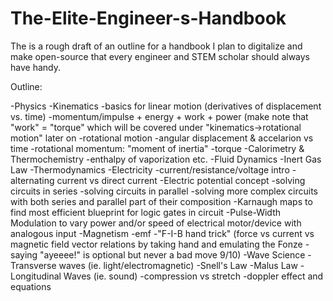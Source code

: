 # The-Elite-Engineer-s-Handbook
The is a rough draft of an outline for a handbook I plan to digitalize and make open-source that every engineer and STEM scholar should always have handy.

Outline:

-Physics
  -Kinematics
    -basics for linear motion (derivatives of displacement vs. time)
    -momentum/impulse + energy + work + power (make note that "work" = "torque" which will be covered under "kinematics->rotational motion" later on
    -rotational motion
      -angular displacement & accelarion vs time
      -rotational momentum: "moment of inertia"
      -torque
  -Calorimetry & Thermochemistry
    -enthalpy of vaporization etc.
  -Fluid Dynamics
    -Inert Gas Law
  -Thermodynamics
  -Electricity
    -current/resistance/voltage intro
    -alternating current vs direct current
    -Electric potential concept
    -solving circuits in series
    -solving circuits in parallel
    -solving more complex circuits with both series and parallel part of their composition
    -Karnaugh maps to find most efficient blueprint for logic gates in circuit
    -Pulse-Width Modulation to vary power and/or speed of electrical motor/device with analogous input
  -Magnetism
    -emf
    -"F-I-B hand trick" (force vs current vs magnetic field vector relations by taking hand and emulating the Fonze - saying "ayeeee!" is optional but never a bad move 9/10)
  -Wave Science
    -Transverse waves (ie. light/electromagnetic)
    -Snell's Law
    -Malus Law
    -Longitudinal Waves (ie. sound)
      -compression vs stretch
      -doppler effect and equations
